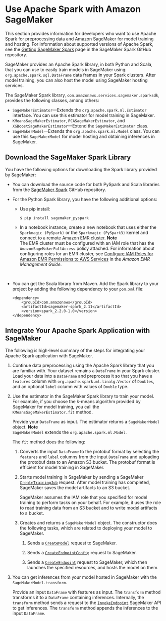 # Use Apache Spark with Amazon SageMaker<a name="apache-spark"></a>

This section provides information for developers who want to use Apache Spark for preprocessing data and Amazon SageMaker for model training and hosting\. For information about supported versions of Apache Spark, see the [Getting SageMaker Spark](https://github.com/aws/sagemaker-spark#getting-sagemaker-spark) page in the SageMaker Spark GitHub repository\.

SageMaker provides an Apache Spark library, in both Python and Scala, that you can use to easily train models in SageMaker using `org.apache.spark.sql.DataFrame` data frames in your Spark clusters\. After model training, you can also host the model using SageMaker hosting services\. 

The SageMaker Spark library, `com.amazonaws.services.sagemaker.sparksdk`, provides the following classes, among others:
+ `SageMakerEstimator`—Extends the `org.apache.spark.ml.Estimator` interface\. You can use this estimator for model training in SageMaker\.
+ `KMeansSageMakerEstimator`, `PCASageMakerEstimator`, and `XGBoostSageMakerEstimator`—Extend the `SageMakerEstimator` class\. 
+ `SageMakerModel`—Extends the `org.apache.spark.ml.Model` class\. You can use this `SageMakerModel` for model hosting and obtaining inferences in SageMaker\.

 



## Download the SageMaker Spark Library<a name="spark-sdk-download"></a>

You have the following options for downloading the Spark library provided by SageMaker:
+ You can download the source code for both PySpark and Scala libraries from the [SageMaker Spark](https://github.com/aws/sagemaker-spark) GitHub repository\. 
+ For the Python Spark library, you have the following additional options:
  + Use pip install:

    ```
    $ pip install sagemaker_pyspark
    ```
  + In a notebook instance, create a new notebook that uses either the `Sparkmagic (PySpark)` or the `Sparkmagic (PySpark3)` kernel and connect to a remote Amazon EMR cluster\. 
**Note**  
The EMR cluster must be configured with an IAM role that has the `AmazonSageMakerFullAccess` policy attached\. For information about configuring roles for an EMR cluster, see [Configure IAM Roles for Amazon EMR Permissions to AWS Services](https://docs.aws.amazon.com/emr/latest/ManagementGuide/emr-iam-roles.html) in the *Amazon EMR Management Guide*\.

     
+ You can get the Scala library from Maven\. Add the Spark library to your project by adding the following dependency to your `pom.xml` file:

  ```
  <dependency>
      <groupId>com.amazonaws</groupId>
      <artifactId>sagemaker-spark_2.11</artifactId>
      <version>spark_2.2.0-1.0</version>
  </dependency>
  ```

## Integrate Your Apache Spark Application with SageMaker<a name="spark-sdk-common-process"></a>

The following is high\-level summary of the steps for integrating your Apache Spark application with SageMaker\.

1. Continue data preprocessing using the Apache Spark library that you are familiar with\. Your dataset remains a `DataFrame` in your Spark cluster\. Load your data into a `DataFrame` and preprocess it so that you have a `features` column with `org.apache.spark.ml.linalg.Vector` of `Doubles`, and an optional `label` column with values of `Double`​ type\.

1. Use the estimator in the SageMaker Spark library to train your model\. For example, if you choose the k\-means algorithm provided by SageMaker for model training, you call the `KMeansSageMakerEstimator.fit` method\. 

   Provide your `DataFrame` as input\. The estimator returns a `SageMakerModel` object\. 
**Note**  
`SageMakerModel` extends the `org.apache.spark.ml.Model`\.

   The `fit` method does the following: 

   1. Converts the input `DataFrame` to the protobuf format by selecting the `features` and `label` columns from the input `DataFrame` and uploading the protobuf data to an Amazon S3 bucket\. The protobuf format is efficient for model training in SageMaker\.

   1. Starts model training in SageMaker by sending a SageMaker [ `CreateTrainingJob`](https://docs.aws.amazon.com/sagemaker/latest/APIReference/API_CreateTrainingJob.html) request\. After model training has completed, SageMaker saves the model artifacts to an S3 bucket\. 

      SageMaker assumes the IAM role that you specified for model training to perform tasks on your behalf\. For example, it uses the role to read training data from an S3 bucket and to write model artifacts to a bucket\. 

   1. Creates and returns a `SageMakerModel` object\. The constructor does the following tasks, which are related to deploying your model to SageMaker\. 

      1. Sends a [ `CreateModel`](https://docs.aws.amazon.com/sagemaker/latest/APIReference/API_CreateModel.html) request to SageMaker\. 

      1. Sends a [ `CreateEndpointConfig`](https://docs.aws.amazon.com/sagemaker/latest/APIReference/API_CreateEndpointConfig.html) request to SageMaker\.

      1. Sends a [ `CreateEndpoint`](https://docs.aws.amazon.com/sagemaker/latest/APIReference/API_CreateEndpoint.html) request to SageMaker, which then launches the specified resources, and hosts the model on them\. 

1. You can get inferences from your model hosted in SageMaker with the `SageMakerModel.transform`\. 

   Provide an input `DataFrame` with features as input\. The `transform` method transforms it to a `DataFrame` containing inferences\. Internally, the `transform` method sends a request to the [ `InvokeEndpoint`](https://docs.aws.amazon.com/sagemaker/latest/APIReference/API_InvokeEndpoint.html) SageMaker API to get inferences\. The `transform` method appends the inferences to the input `DataFrame`\.